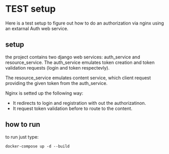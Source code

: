 # TEST setup

Here is a test setup to figure out how to do an authorization via nginx using an extarnal Auth web service.

## setup  

the project contains two django web services: auth_service and resource_service.
The auth_service emulates token creation and token validation requests (login and token respectevly).

The resource_service emulates content service, which client request providing the given token from the auth_service.

Nginx is setted up the following way:

- It redirects to login and registration with out the authorizatinon.
- It request token validation before to route to the content.

## how to run

to run just type:

    docker-compose up -d --build
